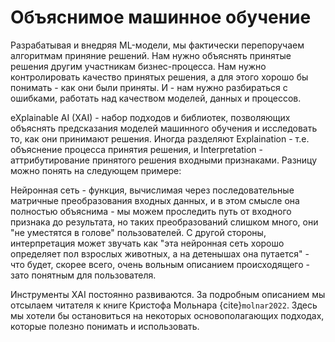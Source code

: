 # Объяснимое машинное обучение

Разрабатывая и внедряя ML-модели, мы фактически перепоручаем алгоритмам приняние решений. Нам нужно объяснять принятые решения другим участникам бизнес-процесса. Нам нужно контролировать качество принятых решения, а для этого хорошо бы понимать - как они были приняты. И - нам нужно разбираться с ошибками, работать над качеством моделей, данных и процессов.

eXplainable AI (XAI) - набор подходов и библиотек, позволяющих объяснять предсказания моделей машинного обучения и исследовать то, как они принимают решения. Иногда разделяют Explaination - т.е. объяснение процесса принятия решения, и Interpretation - аттрибутирование принятого решения входными признаками. Разницу можно понять на следующем примере:

Нейронная сеть - функция, вычислимая через последовательные матричные преобразования входных данных, и в этом смысле она полностью объяснима - мы можем проследить путь от входного признака до результата, но таких преобразований слишком много, они "не уместятся в голове" пользователей. С другой стороны, интерпретация может звучать как "эта нейронная сеть хорошо определяет пол взрослых животных, а на детенышах она путается" - что будет, скорее всего, очень вольным описанием происходящего - зато понятным для пользователя.

Инструменты XAI постоянно развиваются. За подробным описанием мы отсылаем читателя к книге Кристофа Мольнара {cite}`molnar2022`. Здесь мы хотели бы остановиться на некоторых основополагающих подходах, которые полезно понимать и использовать.
